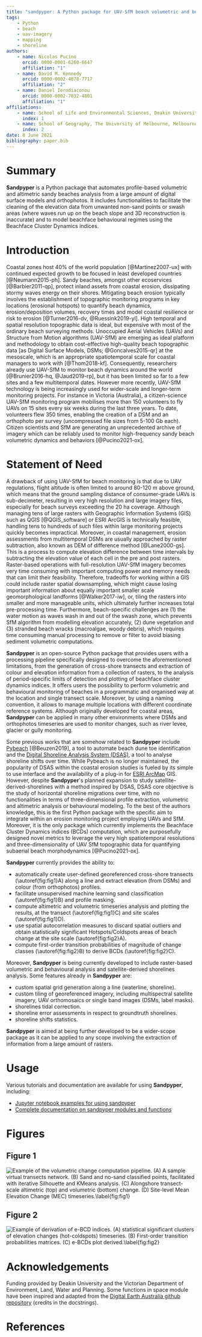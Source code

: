 ```yaml
---
title: "sandpyper: A Python package for UAV-SfM beach volumetric and behavioural analysis"
tags:
    - Python
    - beach
    - uav-imagery
    - mapping
    - shoreline
authors:
    - name: Nicolas Pucino
      orcid: 0000-0001-6260-6647
      affiliation: "1"
    - name: David M. Kennedy
      orcid: 0000-0002-4878-7717
      affiliation: "2"
    - name: Daniel Ierodiaconou
      orcid: 0000-0002-7832-4801
      affiliation: "1"
affiliations:
    - name: School of Life and Environmental Sciences, Deakin University, Warrnambool, 3280, Australia
      index: 1
    - name: School of Geography, The University of Melbourne, Melbourne, 3010, Australia
      index: 2
date: 8 June 2021
bibliography: paper.bib
---
```


# Summary

**Sandpyper** is a Python package that automates profile-based volumetric and altimetric sandy beaches analysis from a large amount of digital surface models and orthophotos.  It includes functionalities to facilitate the cleaning of the elevation data from unwanted non-sand points or swash areas (where waves run up on the beach slope and 3D reconstruction is inaccurate) and to model beachface behavioural regimes using the Beachface Cluster Dynamics indices.

# Introduction

Coastal zones host 40% of the world population [@Martinez2007-ux]  with continued expected growth to be focused in least developed countries [@Neumann2015-ph]. Sandy beaches, amongst other ecoservices [@Barbier2011-qp], protect inland assets from coastal erosion, dissipating stormy waves energy on their shores. Mitigating beach erosion typically involves the establishment of topographic monitoring programs in key locations (erosional hotspots) to quantify beach dynamics, erosion/deposition volumes, recovery times and model coastal resilience or risk to erosion [@Turner2016-dv, @Ruessink2019-yl]. High temporal and spatial resolution topographic data is ideal, but expensive with most of the ordinary beach surveying methods.
Unoccupied Aerial Vehicles (UAVs) and Structure from Motion algorithms (UAV-SfM) are emerging as ideal platform and methodology to obtain cost-effective high-quality beach topographic data [as Digital Surface Models, DSMs; @Goncalves2015-qr] at the mesoscale, which is an appropriate spatiotemporal scale for coastal managers to work with [@Thom2018-kf]. Consequently, researchers already use UAV-SfM to monitor beach dynamics around the world [@Brunier2016-hq, @Jaud2019-rp], but it has been limited so far to a few sites and a few multitemporal dates. However more recently, UAV-SfM technology is being increasingly used for wider-scale and longer-term monitoring projects.
For instance in Victoria (Australia), a citizen-science UAV-SfM monitoring program mobilises more than 150 volunteers to fly UAVs on 15 sites every six weeks during the last three years. To date, volunteers flew 350 times, enabling the creation of a DSM and an orthophoto per survey (uncompressed file sizes from 5-100 Gb each). Citizen scientists and SfM are generating an unprecedented archive of imagery which can be reliably used to monitor high-frequency sandy beach volumetric dynamics and behaviors [@Pucino2021-ox].

# Statement of Need

A drawback of using UAV-SfM for beach monitoring is that due to UAV regulations, flight altitude is often limited to around 80-120 m above ground, which means that the ground sampling distance of consumer-grade UAVs is sub-decimeter, resulting in very high resolution and large imagery files, especially for beach surveys exceeding the 20 ha coverage. Although managing tens of large rasters with Geographic Information Systems (GIS) such as QGIS [@QGIS_software] or ESRI ArcGIS is technically feasible, handling tens to hundreds of such files within large monitoring projects quickly becomes impractical.
Moreover, in coastal management, erosion assessments from multitemporal DSMs are usually approached by raster subtraction, also known as DEM of difference method [@Lane2000-gs]. This is a process to compute elevation difference between time intervals by subtracting the elevation value of each cell in the pre and post rasters. Raster-based operations with full-resolution UAV-SfM imagery becomes very time consuming with important computing power and memory needs that can limit their feasibility.
Therefore, tradeoffs for working within a GIS could include raster spatial downsampling, which might cause losing important information about equally important smaller scale geomorphological landforms [@Walker2017-iw], or, tiling the rasters into smaller and more manageable units, which ultimately further increases total pre-processing time.
Furthermore, beach-specific challenges are (1) the water motion as waves wash in and out of the swash zone, which prevents SfM algorithm from modelling elevation accurately, (2) dune vegetation and (3) stranded beach wracks (macroalgae, woody debris), which requires time consuming manual processing to remove or filter to avoid biasing sediment volumetric computations.

**Sandpyper** is an open-source Python package that provides users with a processing pipeline specifically designed to overcome the aforementioned limitations, from the generation of cross-shore transects and extraction of colour and elevation information from a collection of rasters, to the analysis of period-specific limits of detection and plotting of beachface cluster dynamics indices. It offers users the possibility to perform volumetric and behavioural monitoring of beaches in a programmatic and organised way at the location and single transect scale. Moreover, by using a naming convention, it allows to manage multiple locations with different coordinate reference systems. Although originally developed for coastal areas, **Sandpyper** can be applied in many other environments where DSMs and orthophotos timeseries are used to monitor changes, such as river levee, glacier or gully monitoring.

Some previous works that are somehow related to **Sandpyper** include [Pybeach](https://github.com/TomasBeuzen/pybeach) [@Beuzen2019], a tool to automate beach dune toe identification and the [Digital Shoreline Analysis System (DSAS)](https://www.usgs.gov/centers/whcmsc/science/digital-shoreline-analysis-system-dsas?qt-science_center_objects=0#qt-science_center_objects), a tool to analyse shoreline shifts over time. While Pybeach is no longer maintained, the popularity of DSAS within the coastal erosion studies is fueled by its simple to use interface and the availability of a plug-in for [ESRI ArcMap](https://www.esri.com/en-us/arcgis/about-arcgis/overview) GIS. However, despite **Sandpyper**'s planned expansion to study satellite-derived-shorelines with a method inspired by DSAS, DSAS core objective is the study of horizontal shoreline migrations over time, with no functionalities in terms of three-dimensional profile extraction, volumetric and altimetric analysis or behavioural modeling.
To the best of the authors knowledge, this is the first Python package with the specific aim to integrate within an erosion monitoring project employing UAVs and SfM. Moreover, it is the only package which currently implements the Beachface Cluster Dynamics indices (BCDs) computation, which are purposefully designed novel metrics to leverage the very high spatiotemporal resolutions and three-dimensionality of UAV SfM topographic data for quantifying subaerial beach morphodynamics [@Pucino2021-ox].

**Sandpyper** currently provides the ability to:

* automatically create user-defined georeferenced cross-shore transects (\autoref{fig:fig1}A) along a line and extract elevation (from DSMs) and colour (from orthophotos) profiles.
* facilitate unsupervised machine learning sand classification (\autoref{fig:fig1}B) and profile masking.
* compute altimetric and volumetric timeseries analysis and plotting the results, at the transect (\autoref{fig:fig1}C) and site scales (\autoref{fig:fig1}D).
* use spatial autocorrelation measures to discard spatial outliers and obtain statistically significant Hotspots/Coldspots areas of beach change at the site scale (\autoref{fig:fig2}A).
* compute first-order transition probabilities of magnitude of change classes (\autoref{fig:fig2}B) to derive BCDs (\autoref{fig:fig2}C).

Moreover, **Sandpyper** is being currently developed to include raster-based volumetric and behavioural analysis and satellite-derived shorelines analysis. Some features already in **Sandpyper** are:

* custom spatial grid generation along a line (waterline, shoreline).
* custom tiling of georeferenced imagery, including multispectral satellite imagery, UAV orthomosaics or single band images (DSMs, label masks).
* shorelines tidal correction.
* shoreline error assessments in respect to groundtruth shorelines.
* shoreline shifts statistics.

**Sandpyper** is aimed at being further developed to be a wider-scope package as it can be applied to any scope involving the extraction of information from a large amount of rasters.

# Usage

Various tutorials and documentation are available for using **Sandpyper**, including:

-   [Jupyter notebook examples for using sandpyper](https://github.com/npucino/sandpyper/tree/master/examples)
-   [Complete documentation on sandpyper modules and functions](https://npucino.github.io/sandpyper/)

# Figures

## Figure 1
![Example of the volumetric change computation pipeline. (A) A sample virtual transects network. (B) Sand and no-sand classified points, facilitated with iterative Silhouette and KMeans analysis. (C) Alongshore transect-scale altimetric (top) and volumetric (bottom) change. (D) Site-level Mean Elevation Change (MEC) timeseries.\label{fig:fig1}](joss_fig1.png)

## Figure 2
![Example of derivation of e-BCD indices. (A) statistical significant clusters of elevation changes (hot-coldspots) timeseries. (B) First-order transition probabilities matrices. (C) e-BCDs plot derived.\label{fig:fig2}](joss_fig2.png)


# Acknowledgements

Funding provided by Deakin University and the Victorian Department of Environment, Land, Water and Planning.
Some functions in space module have been inspired and adapted from the [Digital Earth Australia github repository](https://github.com/GeoscienceAustralia/dea-notebooks) (credits in the docstrings).

# References
